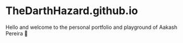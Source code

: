# TheDarthHazard.github.io
Hello and welcome to the personal portfolio and playground of Aakash Pereira 👋
